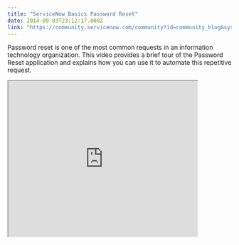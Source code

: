 ```yaml
---
title: "ServiceNow Basics Password Reset"
date: 2014-09-03T23:12:17.000Z
link: "https://community.servicenow.com/community?id=community_blog&sys_id=32ad66a9dbd0dbc01dcaf3231f961902"
---
```

<p>Password reset is one of the most common requests in an information technology organization. This video provides a brief tour of the Password Reset application and explains how you can use it to automate this repetitive request.</p><p></p><p><iframe src="https://youtube.com/embed/CokNL8aw6hA" width="425" height="350"/></p><p></p><p>For more information on password reset, see:</p><p></p><p>Product Documentation</p><p><a title="k-external-small" class="jive-link-external-small" href="http://wiki.servicenow.com/index.php?title=Password_Reset" rel="nofollow" target="_blank">Password Reset - ServiceNow Wiki</a></p><p></p><p><span style="color: #666666; font-family: arial, sans-serif;">Your feedback helps us better serve you! Did you find this video helpful? Leave us a comment to tell us why or why not.</span></p>
